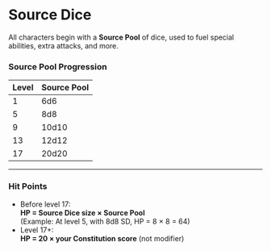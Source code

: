 # Source Dice

All characters begin with a **Source Pool** of dice, used to fuel special abilities, extra attacks, and more.

### Source Pool Progression

| Level | Source Pool |
|-------|-------------|
| 1     | 6d6         |
| 5     | 8d8         |
| 9     | 10d10       |
| 13    | 12d12       |
| 17    | 20d20       |

---

### Hit Points

- Before level 17:  
  **HP = Source Dice size × Source Pool**  
  (Example: At level 5, with 8d8 SD, HP = 8 × 8 = 64)
- Level 17+:  
  **HP = 20 × your Constitution score** (not modifier)
